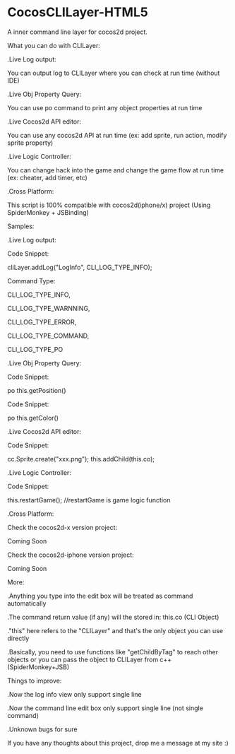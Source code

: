 CocosCLILayer-HTML5
===================

A inner command line layer for cocos2d project.
   

What you can do with CLILayer:

   
.Live Log output:

 You can output log to CLILayer where you can check at run time (without IDE)

.Live Obj Property Query:

 You can use po command to print any object properties at run time

.Live Cocos2d API editor:

 You can use any cocos2d API at run time (ex: add sprite, run action, modify sprite property)

.Live Logic Controller:

 You can change hack into the game and change the game flow at run time (ex: cheater, add timer, etc)

.Cross Platform:

This script is 100% compatible with cocos2d(iphone/x) project (Using SpiderMonkey + JSBinding)



Samples:

.Live Log output:

Code Snippet:

cliLayer.addLog("LogInfo", CLI_LOG_TYPE_INFO);
 
Command Type:

CLI_LOG_TYPE_INFO,

CLI_LOG_TYPE_WARNNING,

CLI_LOG_TYPE_ERROR,

CLI_LOG_TYPE_COMMAND,

CLI_LOG_TYPE_PO

.Live Obj Property Query:

Code Snippet:

po this.getPosition()

Code Snippet:

po this.getColor()

.Live Cocos2d API editor:
 
Code Snippet:
 
cc.Sprite.create("xxx.png"); this.addChild(this.co);

.Live Logic Controller:
 
Code Snippet:
 
this.restartGame(); //restartGame is game logic function

.Cross Platform:
 
Check the cocos2d-x version project:
 
Coming Soon
  
Check the cocos2d-iphone version project:
 
Coming Soon


More:

.Anything you type into the edit box will be treated as command automatically

.The command return value (if any) will the stored in: this.co (CLI Object)

."this" here refers to the "CLILayer" and that's the only object you can use directly

.Basically, you need to use functions like "getChildByTag" to reach other objects or you can pass the object to CLILayer from c++ (SpiderMonkey+JSB)

Things to improve:

.Now the log info view only support single line

.Now the command line edit box only support single line (not single command)

.Unknown bugs for sure


If you have any thoughts about this project, drop me a message at my site :)
